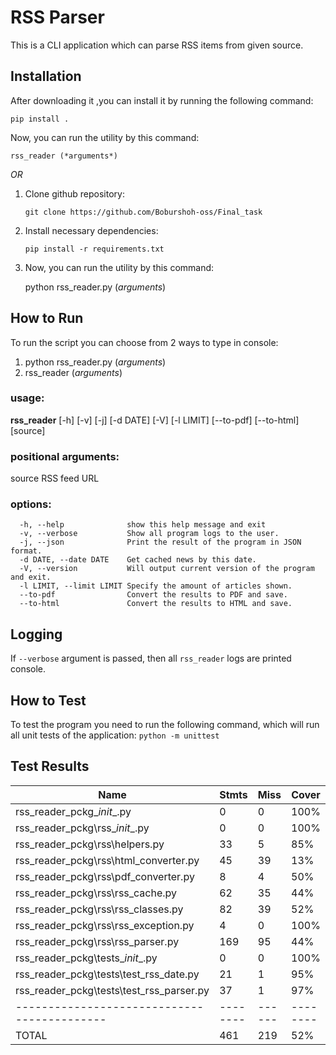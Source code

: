 # RSS Parser

This is a CLI application which can parse RSS items from given source.

## Installation

After downloading it ,you can install it by running the following command:

    pip install .

Now, you can run the utility by this command:

    rss_reader (*arguments*)

*OR*

1. Clone github repository:

       git clone https://github.com/Boburshoh-oss/Final_task

2. Install necessary dependencies:

       pip install -r requirements.txt
3. Now, you can run the utility by this command:

   python rss_reader.py (*arguments*)

## How to Run

To run the script you can choose from 2 ways to type in console:

1. python rss_reader.py (*arguments*)
2. rss_reader (*arguments*)

### usage:

**rss_reader** [-h] [-v] [-j] [-d DATE] [-V] [-l LIMIT] [--to-pdf] [--to-html] [source]

### positional arguments:

source RSS feed URL

### options:

      -h, --help              show this help message and exit                                   
      -v, --verbose           Show all program logs to the user.                                
      -j, --json              Print the result of the program in JSON format.                   
      -d DATE, --date DATE    Get cached news by this date.                                     
      -V, --version           Will output current version of the program and exit.              
      -l LIMIT, --limit LIMIT Specify the amount of articles shown.                             
      --to-pdf                Convert the results to PDF and save.                              
      --to-html               Convert the results to HTML and save.

## Logging

If `--verbose` argument is passed, then all `rss_reader` logs are printed console.

## How to Test

To test the program you need to run the following command, which will run all unit tests of the application:
```python -m unittest```

## Test Results

| Name                                        | Stmts    | Miss   | Cover    |
|---------------------------------------------|----------|--------|----------|
| rss_reader_pckg\__init__.py                 | 0        | 0      | 100%     |
| rss_reader_pckg\rss\__init__.py             | 0        | 0      | 100%     |
| rss_reader_pckg\rss\helpers.py              | 33       | 5      | 85%      |
| rss_reader_pckg\rss\html_converter.py       | 45       | 39     | 13%      |
| rss_reader_pckg\rss\pdf_converter.py        | 8        | 4      | 50%      |
| rss_reader_pckg\rss\rss_cache.py            | 62       | 35     | 44%      |
| rss_reader_pckg\rss\rss_classes.py          | 82       | 39     | 52%      |
| rss_reader_pckg\rss\rss_exception.py        | 4        | 0      | 100%     |
| rss_reader_pckg\rss\rss_parser.py           | 169      | 95     | 44%      |
| rss_reader_pckg\tests\__init__.py           | 0        | 0      | 100%     |
| rss_reader_pckg\tests\test_rss_date.py      | 21       | 1      | 95%      |
| rss_reader_pckg\tests\test_rss_parser.py    | 37       | 1      | 97%      |
| ------------------------------------------- | -------- | ------ | -------- |
| TOTAL                                       | 461      | 219    | 52%      |
